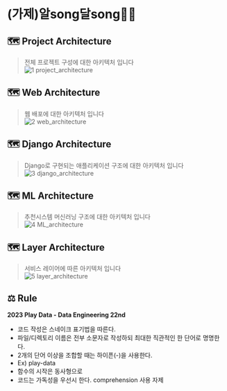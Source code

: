 # (가제)알song달song🎤✨

## 🗺️ Project Architecture
> 전체 프로젝트 구성에 대한 아키텍처 입니다   
![1  project_architecture](https://github.com/sexyzun/ddip/assets/42824372/8d15fde9-fb58-4dcd-ad48-4e52aa5dd0f7)
 

## 🗺️ Web Architecture
> 웹 배포에 대한 아키텍처 입니다   
![2  web_architecture](https://github.com/sexyzun/ddip/assets/42824372/95e2e1c8-6b4f-4574-b4fb-495ad6fff240)
 

## 🗺️ Django Architecture
> Django로 구현되는 애플리케이션 구조에 대한 아키텍처 입니다   
![3  django_architecture](https://github.com/sexyzun/ddip/assets/42824372/90e1bb70-4908-404e-9312-9acba04fc175)
 

## 🗺️ ML Architecture
> 추천시스템 머신러닝 구조에 대한 아키텍처 입니다   
![4  ML_architecture](https://github.com/sexyzun/ddip/assets/42824372/8b70f957-840a-454d-bfdd-1f4bc4de97fd)
 

## 🗺️ Layer Architecture
> 서비스 레이어에 따른 아키텍처 입니다   
![5  layer_architecture](https://github.com/sexyzun/ddip/assets/42824372/3a948f97-1b85-438b-8c40-6e66d4f2caef)
 

## ⚖️ Rule

**2023 Play Data - Data Engineering 22nd**   

- 코드 작성은 스네이크 표기법을 따른다.
- 파일/디렉토리 이름은 전부 소문자로 작성하되 최대한 직관적인 한 단어로 명명한다.
- 2개의 단어 이상을 조합할 때는 하이픈(-)을 사용한다.
- Ex) play-data
- 함수의 시작은 동사형으로
- 코드는 가독성을 우선시 한다. comprehension 사용 자제
